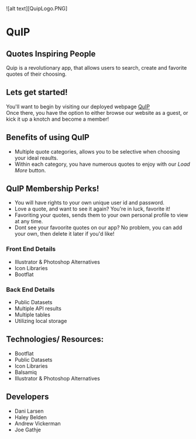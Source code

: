 ![alt text][QuipLogo.PNG]

# QuIP
## Quotes Inspiring People

Quip is a revolutionary app, that allows users to search, create and favorite quotes of their choosing.  
  
## Lets get started!  
You'll want to begin by visiting our deployed webpage [QuIP](https://fast-cliffs-70605.herokuapp.com/home.html)  
Once there, you have the option to either browse our website as a guest, or kick it up a knotch and become a member! 

## Benefits of using QuIP  
* Multiple quote categories, allows you to be selective when choosing your ideal reaults.
* Within each category, you have numerous quotes to enjoy with our *Load More* button.


## QuIP Membership Perks!
* You will have rights to your own unique user id and password.
* Love a quote, and want to see it again? You're in luck, favorite it!
* Favoriting your quotes, sends them to your own personal profile to view at any time.
* Dont see your favoorite quotes on our app? No problem, you can add your own, then delete it later if you'd like!  
  
    

### Front End Details
* Illustrator & Photoshop Alternatives
* Icon Libraries
* Bootflat

### Back End Details
* Public Datasets
* Multiple API results
* Multiple tables
* Utilizing local storage


## Technologies/ Resources:
* Bootflat
* Public Datasets
* Icon Libraries
* Balsamiq
* Illustrator & Photoshop Alternatives

## Developers
* Dani Larsen
* Haley Belden
* Andrew Vickerman
* Joe Gathje
